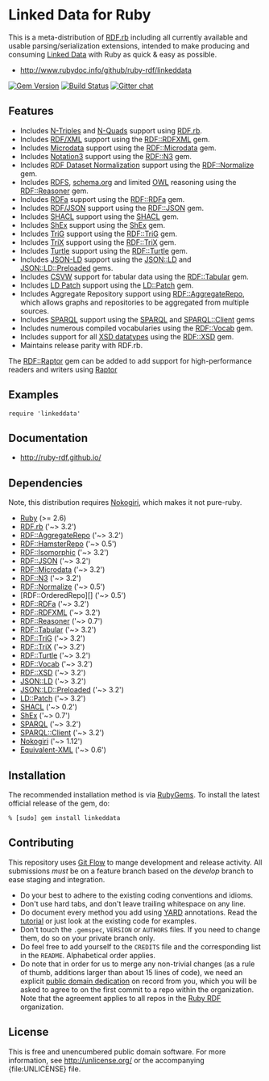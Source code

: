 # Linked Data for Ruby

This is a meta-distribution of [RDF.rb][] including all currently available
and usable parsing/serialization extensions, intended to make producing and
consuming [Linked Data][] with Ruby as quick & easy as possible.

* <http://www.rubydoc.info/github/ruby-rdf/linkeddata>

[![Gem Version](https://badge.fury.io/rb/linkeddata.png)](http://badge.fury.io/rb/linkeddata)
[![Build Status](https://github.com/ruby-rdf/linkeddata/workflows/CI/badge.svg?branch=develop)](https://github.com/ruby-rdf/linkeddata/actions?query=workflow%3ACI)
[![Gitter chat](https://badges.gitter.im/ruby-rdf/rdf.png)](https://gitter.im/ruby-rdf/rdf)

## Features

* Includes [N-Triples][] and [N-Quads][] support using [RDF.rb][].
* Includes [RDF/XML][] support using the [RDF::RDFXML][] gem.
* Includes [Microdata][] support using the [RDF::Microdata][] gem.
* Includes [Notation3][] support using the [RDF::N3][] gem.
* Includes [RDF Dataset Normalization][Normalization] support using the [RDF::Normalize][] gem.
* Includes  [RDFS][], [schema.org][] and limited [OWL][] reasoning using the [RDF::Reasoner][] gem.
* Includes [RDFa][] support using the [RDF::RDFa][] gem.
* Includes [RDF/JSON][] support using the [RDF::JSON][] gem.
* Includes [SHACL][] support using the [SHACL][] gem.
* Includes [ShEx][] support using the [ShEx][] gem.
* Includes [TriG][] support using the [RDF::TriG][] gem.
* Includes [TriX][] support using the [RDF::TriX][] gem.
* Includes [Turtle][] support using the [RDF::Turtle][] gem.
* Includes [JSON-LD][] support using the [JSON::LD][] and [JSON::LD::Preloaded] gems.
* Includes [CSVW][] support for tabular data using the [RDF::Tabular][] gem.
* Includes [LD Patch][] support using the [LD::Patch][] gem.
* Includes Aggregate Repository support using [RDF::AggregateRepo][], which allows graphs and repositories to be aggregated from multiple sources.
* Includes [SPARQL][] support using the [SPARQL][SPARQL gem] and [SPARQL::Client][] gems
* Includes numerous compiled vocabularies using the [RDF::Vocab][] gem.
* Includes support for all [XSD datatypes][] using the [RDF::XSD][] gem.
* Maintains release parity with RDF.rb.

The [RDF::Raptor][] gem can be added to add support for high-performance readers and writers using [Raptor][]
## Examples

    require 'linkeddata'

## Documentation

* <http://ruby-rdf.github.io/>

## Dependencies
Note, this distribution requires [Nokogiri][], which makes it not pure-ruby.

* [Ruby](https://www.ruby-lang.org/en/) (>= 2.6)
* [RDF.rb][] ('~> 3.2')
* [RDF::AggregateRepo][] ('~> 3.2')
* [RDF::HamsterRepo][] ('~> 0.5')
* [RDF::Isomorphic][] ('~> 3.2')
* [RDF::JSON][] ('~> 3.2')
* [RDF::Microdata][] ('~> 3.2')
* [RDF::N3][] ('~> 3.2')
* [RDF::Normalize][] ('~> 0.5')
* [RDF::OrderedRepo][] ('~> 0.5')
* [RDF::RDFa][] ('~> 3.2')
* [RDF::RDFXML][] ('~> 3.2')
* [RDF::Reasoner][] ('~> 0.7')
* [RDF::Tabular][] ('~> 3.2')
* [RDF::TriG][] ('~> 3.2')
* [RDF::TriX][] ('~> 3.2')
* [RDF::Turtle][] ('~> 3.2')
* [RDF::Vocab][] ('~> 3.2')
* [RDF::XSD][] ('~> 3.2')
* [JSON::LD][] ('~> 3.2')
* [JSON::LD::Preloaded][] ('~> 3.2')
* [LD::Patch][] ('~> 3.2')
* [SHACL][SHACL gem] ('~> 0.2')
* [ShEx][ShEx gem] ('~> 0.7')
* [SPARQL][SPARQL gem] ('~> 3.2')
* [SPARQL::Client][] ('~> 3.2')
* [Nokogiri][] ('~> 1.12')
* [Equivalent-XML](https://rubygems.org/gems/equivalent-xml) ('~> 0.6')

## Installation

The recommended installation method is via [RubyGems](https://rubygems.org/).
To install the latest official release of the gem, do:

    % [sudo] gem install linkeddata

## Contributing
This repository uses [Git Flow](https://github.com/nvie/gitflow) to mange development and release activity. All submissions _must_ be on a feature branch based on the _develop_ branch to ease staging and integration.

* Do your best to adhere to the existing coding conventions and idioms.
* Don't use hard tabs, and don't leave trailing whitespace on any line.
* Do document every method you add using [YARD][] annotations. Read the
  [tutorial][YARD-GS] or just look at the existing code for examples.
* Don't touch the `.gemspec`, `VERSION` or `AUTHORS` files. If you need to
  change them, do so on your private branch only.
* Do feel free to add yourself to the `CREDITS` file and the corresponding
  list in the `README`. Alphabetical order applies.
* Do note that in order for us to merge any non-trivial changes (as a rule
  of thumb, additions larger than about 15 lines of code), we need an
  explicit [public domain dedication][PDD] on record from you,
  which you will be asked to agree to on the first commit to a repo within the organization.
  Note that the agreement applies to all repos in the [Ruby RDF](https://github.com/ruby-rdf/) organization.

## License

This is free and unencumbered public domain software. For more information,
see <http://unlicense.org/> or the accompanying {file:UNLICENSE} file.

[YARD]:             https://yardoc.org/
[YARD-GS]:          https://rubydoc.info/docs/yard/file/docs/GettingStarted.md
[PDD]:              https://unlicense.org/#unlicensing-contributions

[RDF.rb]:             http://www.rubydoc.info/github/ruby-rdf/rdf
[RDF::AggregateRepo]: http://www.rubydoc.info/github/ruby-rdf/rdf-aggregate-repo
[RDF::HamsterRepo]:    http://www.rubydoc.info/github/ruby-rdf/rdf-hamster-repo
[RDF::Isomorphic]:    http://www.rubydoc.info/github/ruby-rdf/rdf-isomorphic
[RDF::JSON]:          http://www.rubydoc.info/github/ruby-rdf/rdf-json
[RDF::Microdata]:     http://www.rubydoc.info/github/ruby-rdf/rdf-microdata
[RDF::N3]:            http://www.rubydoc.info/github/ruby-rdf/rdf-n3
[RDF::Normalize]:     http://www.rubydoc.info/github/ruby-rdf/rdf-normalize
[RDF::Ordredepo]:    http://www.rubydoc.info/github/ruby-rdf/rdf-ordered-repo
[RDF::Raptor]:        http://www.rubydoc.info/github/ruby-rdf/rdf-raptor
[RDF::RDFa]:          http://www.rubydoc.info/github/ruby-rdf/rdf-rdfa
[RDF::RDFXML]:        http://www.rubydoc.info/github/ruby-rdf/rdf-rdfxml
[RDF::Reasoner]:      http://www.rubydoc.info/github/ruby-rdf/rdf-reasoner
[RDF::Tabular]:       http://www.rubydoc.info/github/ruby-rdf/rdf-tabular
[RDF::TriG]:          http://www.rubydoc.info/github/ruby-rdf/rdf-trig
[RDF::TriX]:          http://www.rubydoc.info/github/ruby-rdf/rdf-trix
[RDF::Turtle]:        http://www.rubydoc.info/github/ruby-rdf/rdf-turtle
[RDF::Vocab]:         http://www.rubydoc.info/github/ruby-rdf/rdf-vocab
[RDF::XSD]:           http://www.rubydoc.info/github/ruby-rdf/rdf-xsd
[JSON::LD]:           http://www.rubydoc.info/github/ruby-rdf/json-ld
[JSON::LD::Preloaded]: http://www.rubydoc.info/github/ruby-rdf/json-ld-preloaded
[LD::Patch]:          http://www.rubydoc.info/github/ruby-rdf/ld-patch
[SHACL gem]:           http://www.rubydoc.info/github/ruby-rdf/shacl
[ShEx gem]:           http://www.rubydoc.info/github/ruby-rdf/shex
[SPARQL gem]:         http://www.rubydoc.info/github/ruby-rdf/sparql
[SPARQL::Client]:     http://www.rubydoc.info/github/ruby-rdf/sparql-client

[Linked Data]:        http://linkeddata.org/
[CSVW]:               https://www.w3.org/standards/techs/csv#w3c_all
[JSON-LD]:            http://www.w3.org/TR/json-ld/ "JSON-LD 1.1"
[LD Patch]:           http://www.w3.org/TR/ldpatch/ "LD Patch"
[Microdata]:          http://www.w3.org/TR/microdata-rdf/ "Microdata to RDF"
[N-Quads]:            http://www.w3.org/TR/n-quads/ "N-Quads"
[N-Triples]:          http://www.w3.org/TR/n-triples/ "N-Triples"
[Nokogiri]:           https://rubygems.org/gems/nokogiri
[Normalization]:      https://json-ld.github.io/normalization/spec/ "RDF Dataset Normalization"
[Notation3]:          https://www.w3.org/TeamSubmission/n3/
[OWL]:                http://www.w3.org/TR/owl2-overview/
[Raptor]:   http://librdf.org/raptor/
[RDF/JSON]:           https://dvcs.w3.org/hg/rdf/raw-file/default/rdf-json/index.html
[RDF/XML]:            http://www.w3.org/TR/rdf-syntax-grammar/
[RDFa]:               http://www.w3.org/TR/rdfa-core/
[RDFS]:               http://www.w3.org/TR/rdf11-mt/
[schema.org]:         http://schema.org/
[SHACL]:               https://www.w3.org/TR/shacl/
[ShEx]:               http://shex.io/shex-semantics/
[SPARQL]:             http://www.w3.org/TR/sparql11-overview/
[TriG]:               http://www.w3.org/TR/trig/
[TriX]:               http://www.w3.org/2004/03/trix/
[Turtle]:             http://www.w3.org/TR/turtle/
[XSD Datatypes]: http://www.w3.org/TR/2004/REC-xmlschema-2-20041028/#built-in-datatypes